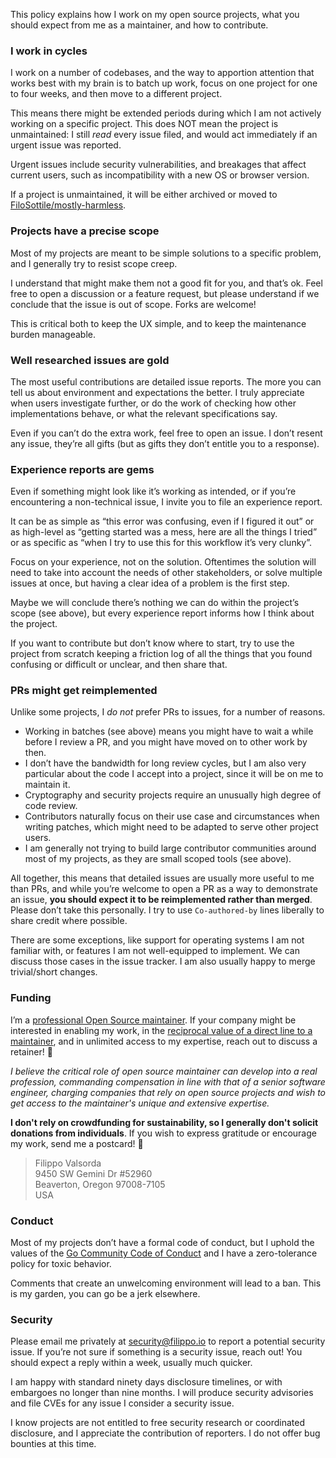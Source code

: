 This policy explains how I work on my open source projects, what you should expect from me as a maintainer, and how to contribute.

### I work in cycles

I work on a number of codebases, and the way to apportion attention that works best with my brain is to batch up work, focus on one project for one to four weeks, and then move to a different project.

This means there might be extended periods during which I am not actively working on a specific project. This does NOT mean the project is unmaintained: I still _read_ every issue filed, and would act immediately if an urgent issue was reported.

Urgent issues include security vulnerabilities, and breakages that affect current users, such as incompatibility with a new OS or browser version.

If a project is unmaintained, it will be either archived or moved to [FiloSottile/mostly-harmless](https://github.com/FiloSottile/mostly-harmless).

### Projects have a precise scope

Most of my projects are meant to be simple solutions to a specific problem, and I generally try to resist scope creep.

I understand that might make them not a good fit for you, and that’s ok. Feel free to open a discussion or a feature request, but please understand if we conclude that the issue is out of scope. Forks are welcome!

This is critical both to keep the UX simple, and to keep the maintenance burden manageable.

### Well researched issues are gold

The most useful contributions are detailed issue reports. The more you can tell us about environment and expectations the better. I truly appreciate when users investigate further, or do the work of checking how other implementations behave, or what the relevant specifications say.

Even if you can’t do the extra work, feel free to open an issue. I don’t resent any issue, they’re all gifts (but as gifts they don’t entitle you to a response).

### Experience reports are gems

Even if something might look like it’s working as intended, or if you’re encountering a non-technical issue, I invite you to file an experience report.

It can be as simple as “this error was confusing, even if I figured it out” or as high-level as “getting started was a mess, here are all the things I tried” or as specific as “when I try to use this for this workflow it’s very clunky”.

Focus on your experience, not on the solution. Oftentimes the solution will need to take into account the needs of other stakeholders, or solve multiple issues at once, but having a clear idea of a problem is the first step.

Maybe we will conclude there’s nothing we can do within the project’s scope (see above), but every experience report informs how I think about the project.

If you want to contribute but don’t know where to start, try to use the project from scratch keeping a friction log of all the things that you found confusing or difficult or unclear, and then share that.

### PRs might get reimplemented

Unlike some projects, I *do not* prefer PRs to issues, for a number of reasons.

* Working in batches (see above) means you might have to wait a while before I review a PR, and you might have moved on to other work by then.
* I don’t have the bandwidth for long review cycles, but I am also very particular about the code I accept into a project, since it will be on me to maintain it.
* Cryptography and security projects require an unusually high degree of code review.
* Contributors naturally focus on their use case and circumstances when writing patches, which might need to be adapted to serve other project users.
* I am generally not trying to build large contributor communities around most of my projects, as they are small scoped tools (see above).

All together, this means that detailed issues are usually more useful to me than PRs, and while you’re welcome to open a PR as a way to demonstrate an issue, **you should expect it to be reimplemented rather than merged**. Please don’t take this personally. I try to use `Co-authored-by` lines liberally to share credit where possible.

There are some exceptions, like support for operating systems I am not familiar with, or features I am not well-equipped to implement. We can discuss those cases in the issue tracker. I am also usually happy to merge trivial/short changes.

### Funding

I’m a [professional Open Source maintainer](https://words.filippo.io/professional-maintainers/). If your company might be interested in enabling my work, in the [reciprocal value of a direct line to a maintainer](https://words.filippo.io/dispatches/reciprocal/), and in unlimited access to my expertise, reach out to discuss a retainer! 📨

_I believe the critical role of open source maintainer can develop into a real profession, commanding compensation in line with that of a senior software engineer, charging companies that rely on open source projects and wish to get access to the maintainer's unique and extensive expertise._

**I don't rely on crowdfunding for sustainability, so I generally don't solicit donations from individuals**. If you wish to express gratitude or encourage my work, send me a postcard! 📮

> Filippo Valsorda  
> 9450 SW Gemini Dr #52960  
> Beaverton, Oregon 97008-7105  
> USA

### Conduct

Most of my projects don’t have a formal code of conduct, but I uphold the values of the [Go Community Code of Conduct](https://go.dev/conduct) and I have a zero-tolerance policy for toxic behavior.

Comments that create an unwelcoming environment will lead to a ban. This is my garden, you can go be a jerk elsewhere.

### Security

Please email me privately at security@filippo.io to report a potential security issue. If you’re not sure if something is a security issue, reach out! You should expect a reply within a week, usually much quicker.

I am happy with standard ninety days disclosure timelines, or with embargoes no longer than nine months. I will produce security advisories and file CVEs for any issue I consider a security issue.

I know projects are not entitled to free security research or coordinated disclosure, and I appreciate the contribution of reporters. I do not offer bug bounties at this time.
